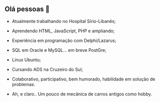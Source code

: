## Olá pessoas 👋

- Atualmente trabalhando no Hospital Sírio-Libanês;

- Aprendendo HTML, JavaScript, PHP e ampliando;
  
- Experiência em programação com Delphi/Lazarus;

- SQL em Oracle e MySQL... em breve PostGre;

- Linux Ubuntu;

- Cursando ADS na Cruzeiro do Sul;

- Colaborativo, participativo, bem humorado, habilidade em solução de problemas.

- Ah, e claro.. Um pouco de mecânica de carros antigos como hobby.

<!--
**RenatoGabriel-lab/RenatoGabriel-lab** is a ✨ _special_ ✨ repository because its `README.md` (this file) appears on your GitHub profile.

Here are some ideas to get you started:

- 🔭 I’m currently working on ...
- 🌱 I’m currently learning ...
- 👯 I’m looking to collaborate on ...
- 🤔 I’m looking for help with ...
- 💬 Ask me about ...
- 📫 How to reach me: ...
- 😄 Pronouns: ...
- ⚡ Fun fact: ...
-->
